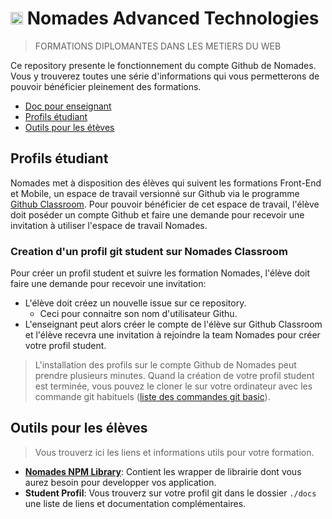 # <img src="https://avatars3.githubusercontent.com/u/41572941?s=200&v=4" width="20px"> Nomades Advanced Technologies
> FORMATIONS DIPLOMANTES DANS LES METIERS DU WEB

Ce repository presente le fonctionnement du compte Github de Nomades. Vous y trouverez toutes une série d'informations qui vous permetterons de pouvoir bénéficier pleinement des formations.

- [Doc pour enseignant](https://github.com/nomades-ateliers/Nomades-Advanced-Technologies/blob/master/profs/README.md)
- [Profils étudiant](#profils-étudiant)
- [Outils pour les étèves](#outils-pour-les-élèves)

## Profils étudiant
Nomades met à disposition des élèves qui suivent les formations Front-End et Mobile, un espace de travail versionné sur Github via le programme [Github Classroom](https://classroom.github.com/).
Pour pouvoir bénéficier de cet espace de travail, l'élève doit poséder un compte Github et faire une demande pour recevoir une invitation à utiliser l'espace de travail Nomades.


### Creation d'un profil git student sur Nomades Classroom 
Pour créer un profil student et suivre les formation Nomades, l'élève doit faire une demande pour recevoir une invitation:
- L'élève doit créez un nouvelle issue sur ce repository.
  - Ceci pour connaitre son nom d'utilisateur Githu.
- L'enseignant peut alors créer le compte de l'élève sur Github Classroom et l'élève recevra une invitation à rejoindre la team Nomades pour créer votre profil student.

> L'installation des profils sur le compte Github de Nomades peut prendre plusieurs minutes.
Quand la création de votre profil student est terminée, vous pouvez le cloner le sur votre ordinateur avec les commande git habituels ([liste des commandes git basic](https://gist.github.com/aquelito/8596717)).
  
  
## Outils pour les élèves
> Vous trouverz ici les liens et informations utils pour votre formation.

- [**Nomades NPM Library**](https://github.com/nomades-ateliers/nomades-ateliers): Contient les wrapper de librairie dont vous aurez besoin pour developper vos application.
- **Student Profil**: Vous trouverz sur votre profil git dans le dossier `./docs` une liste de liens et documentation complémentaires.
